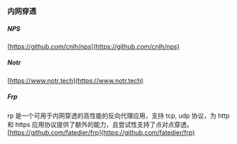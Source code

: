 ###  内网穿透  


##### NPS  
[https://github.com/cnlh/nps](https://github.com/cnlh/nps)  


##### Notr  
[https://www.notr.tech](https://www.notr.tech)  


##### Frp 
rp 是一个可用于内网穿透的高性能的反向代理应用，支持 tcp, udp 协议，为 http 和 https 应用协议提供了额外的能力，且尝试性支持了点对点穿透。
[https://github.com/fatedier/frp](https://github.com/fatedier/frp)
